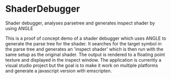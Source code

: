 # ShaderDebugger
Shader debugger, analyses parsetree and generates inspect shader by using ANGLE

This is a proof of concept demo of a shader debugger which uses ANGLE to generate the parse tree for the shader.
It searches for the target symbol in the parse tree and generates an 'inspect shader' which is then run with the same setup 
as the original shader. The output is rendered to a floating point texture and displayed in the inspect window. 
The application is currently a visual studio project but the goal is to make it work on multiple platforms and 
generate a javascript version with emscripten.

